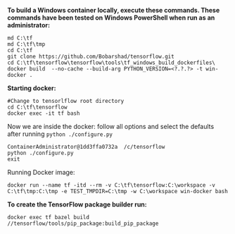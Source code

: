**To build a Windows container locally, execute these commands. These commands have been tested on Windows PowerShell when run as an administrator:**

```
md C:\tf
md C:\tf\tmp
cd C:\tf
git clone https://github.com/Bobarshad/tensorflow.git
cd C:\tf\tensorflow\tensorflow\tools\tf_windows_build_dockerfiles\
docker build  --no-cache --build-arg PYTHON_VERSION=<?.?.?> -t win-docker .

```
**Starting docker:**

```
#Change to tensorlflow root directory
cd C:\tf\tensorflow
docker exec -it tf bash
```
Now we are inside the docker:
follow all options and select the defaults after running `python ./configure.py`

```
ContainerAdministrator@1dd3ffa0732a  /c/tensorflow
python ./configure.py 
exit
```
Running Docker image:

```
docker run --name tf -itd --rm -v C:\tf\tensorflow:C:\workspace -v C:\tf\tmp:C:\tmp -e TEST_TMPDIR=C:\tmp -w C:\workspace win-docker bash
```
**To create the TensorFlow package builder run:**

```
docker exec tf bazel build //tensorflow/tools/pip_package:build_pip_package
```
